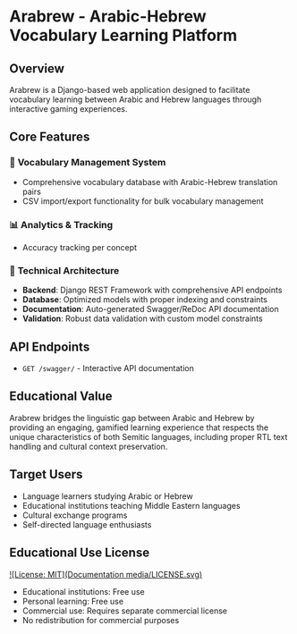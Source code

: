 # Arabrew - Arabic-Hebrew Vocabulary Learning Platform

## Overview
Arabrew is a Django-based web application designed to facilitate vocabulary learning between Arabic and Hebrew languages through interactive gaming experiences.

## Core Features

### 🎯 **Vocabulary Management System**
- Comprehensive vocabulary database with Arabic-Hebrew translation pairs
- CSV import/export functionality for bulk vocabulary management

### 📊 **Analytics & Tracking**
- Accuracy tracking per concept

### 🔧 **Technical Architecture**
- **Backend**: Django REST Framework with comprehensive API endpoints
- **Database**: Optimized models with proper indexing and constraints
- **Documentation**: Auto-generated Swagger/ReDoc API documentation
- **Validation**: Robust data validation with custom model constraints

## API Endpoints
- `GET /swagger/` - Interactive API documentation

## Educational Value
Arabrew bridges the linguistic gap between Arabic and Hebrew by providing an engaging, gamified learning experience that respects the unique characteristics of both Semitic languages, including proper RTL text handling and cultural context preservation.

## Target Users
- Language learners studying Arabic or Hebrew
- Educational institutions teaching Middle Eastern languages
- Cultural exchange programs
- Self-directed language enthusiasts


## Educational Use License
[![License: MIT](Documentation media/LICENSE.svg)](LICENSE)
- Educational institutions: Free use
- Personal learning: Free use  
- Commercial use: Requires separate commercial license
- No redistribution for commercial purposes